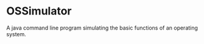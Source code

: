 OSSimulator
===========

A java command line program simulating the basic functions of an operating system.
